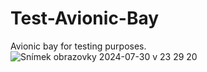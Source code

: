 # Test-Avionic-Bay
Avionic bay for testing purposes.
![Snímek obrazovky 2024-07-30 v 23 29 20](https://github.com/user-attachments/assets/7ccb3ab1-a5ed-46dc-ab99-b195c8b67621)
